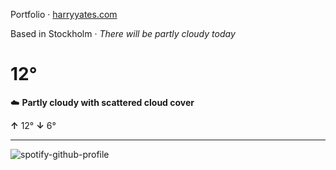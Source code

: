 Portfolio · [harryyates.com](https://harryyates.com)

<!-- WEATHER_START -->
Based in Stockholm · *There will be partly cloudy today*

# 12°
☁️ **Partly cloudy with scattered cloud cover**

**↑** 12° **↓** 6°

---
<!-- WEATHER_END -->

<p align="left">
  <a>
    <img src="https://spotify-github-profile.kittinanx.com/api/view?uid=bigbello&cover_image=true&theme=natemoo-re&show_offline=true&background_color=121212&interchange=false&bar_color=53b14f&bar_color_cover=false" alt="spotify-github-profile">
  </a>
</p>